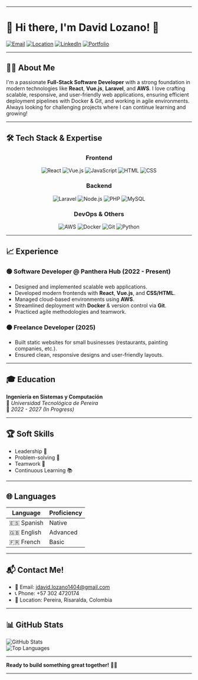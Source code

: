 
---

# 👋 Hi there, I'm **David Lozano**! 🚀

[![Email](https://img.shields.io/badge/Email-jdavid.lozano1404%40gmail.com-red)](mailto:jdavid.lozano1404@gmail.com)
[![Location](https://img.shields.io/badge/Location-Pereira%2C%20Colombia-green)](https://www.google.com/maps/place/Pereira,+Risaralda,+Colombia)
[![LinkedIn](https://img.shields.io/badge/LinkedIn-Connect-blue)](https://www.linkedin.com/)
[![Portfolio](https://img.shields.io/badge/Portfolio-Coming%20Soon-orange)]()

---

## 🧑‍💻 About Me

I'm a passionate **Full-Stack Software Developer** with a strong foundation in modern technologies like **React**, **Vue.js**, **Laravel**, and **AWS**. I love crafting scalable, responsive, and user-friendly web applications, ensuring efficient deployment pipelines with Docker & Git, and working in agile environments.  
Always looking for challenging projects where I can continue learning and growing!

---

## 🛠️ Tech Stack & Expertise

<div align="center">

### Frontend
![React](https://img.shields.io/badge/React-61DAFB?style=for-the-badge&logo=react&logoColor=black)
![Vue.js](https://img.shields.io/badge/Vue.js-4FC08D?style=for-the-badge&logo=vue.js&logoColor=white)
![JavaScript](https://img.shields.io/badge/JavaScript-F7DF1E?style=for-the-badge&logo=javascript&logoColor=black)
![HTML](https://img.shields.io/badge/HTML-E34F26?style=for-the-badge&logo=html5&logoColor=white)
![CSS](https://img.shields.io/badge/CSS-1572B6?style=for-the-badge&logo=css3&logoColor=white)

### Backend
![Laravel](https://img.shields.io/badge/Laravel-FF2D20?style=for-the-badge&logo=laravel&logoColor=white)
![Node.js](https://img.shields.io/badge/Node.js-339933?style=for-the-badge&logo=node.js&logoColor=white)
![PHP](https://img.shields.io/badge/PHP-777BB4?style=for-the-badge&logo=php&logoColor=white)
![MySQL](https://img.shields.io/badge/MySQL-4479A1?style=for-the-badge&logo=mysql&logoColor=white)

### DevOps & Others
![AWS](https://img.shields.io/badge/AWS-FF9900?style=for-the-badge&logo=amazonaws&logoColor=white)
![Docker](https://img.shields.io/badge/Docker-2496ED?style=for-the-badge&logo=docker&logoColor=white)
![Git](https://img.shields.io/badge/Git-F05032?style=for-the-badge&logo=git&logoColor=white)
![Python](https://img.shields.io/badge/Python-3776AB?style=for-the-badge&logo=python&logoColor=white)

</div>

---

## 📈 Experience

### 🟢 **Software Developer @ Panthera Hub (2022 - Present)**  
- Designed and implemented scalable web applications.
- Developed modern frontends with **React**, **Vue.js**, and **CSS/HTML**.
- Managed cloud-based environments using **AWS**.
- Streamlined deployment with **Docker** & version control via **Git**.
- Practiced agile methodologies and teamwork.

### 🟠 **Freelance Developer (2025)**  
- Built static websites for small businesses (restaurants, painting companies, etc.).
- Ensured clean, responsive designs and user-friendly layouts.

---

## 🎓 Education

**Ingeniería en Sistemas y Computación**  
📍 _Universidad Tecnológica de Pereira_  
📅 _2022 - 2027 (In Progress)_

---

## 🏆 Soft Skills

- Leadership 🧭
- Problem-solving 🧩
- Teamwork 🤝
- Continuous Learning 📚

---

## 🌐 Languages

| Language | Proficiency |
|---------|------------|
| 🇪🇸 Spanish | Native |
| 🇬🇧 English | Advanced |
| 🇫🇷 French | Basic |

---

## 📬 Contact Me!

- 📧 Email: [jdavid.lozano1404@gmail.com](mailto:jdavid.lozano1404@gmail.com)
- 📞 Phone: +57 302 4720174
- 📍 Location: Pereira, Risaralda, Colombia

---

## 📊 GitHub Stats

<p align="center">
  
 <img src="https://github-readme-stats.vercel.app/api?username=David278705&theme=dracula&hide_border=false&include_all_commits=false&count_private=false" alt="GitHub Stats" /><br/>
 <img src="https://github-readme-stats.vercel.app/api/top-langs/?username=David278705&theme=dracula&hide_border=false&include_all_commits=false&count_private=false&layout=compact" alt="Top Languages" />
</p>

---

**Ready to build something great together!** 🚀✨

---
